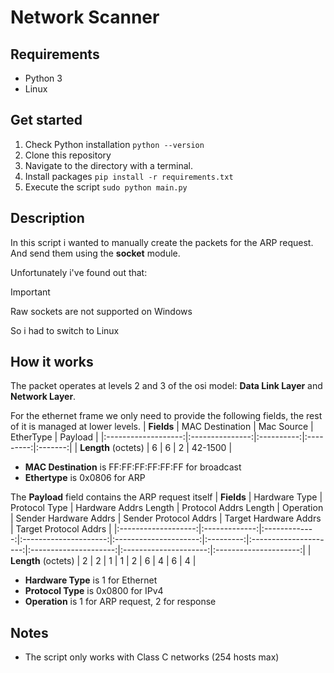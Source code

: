 # Network Scanner

## Requirements
- Python 3
- Linux

## Get started

1. Check Python installation `python --version`
2. Clone this repository
3. Navigate to the directory with a terminal.
4. Install packages ``pip install -r requirements.txt``
5. Execute the script `sudo python main.py`

## Description

In this script i wanted to manually create the packets for the ARP request. And send them using the __socket__ module.

Unfortunately i've found out that:

> [!IMPORTANT]
> Raw sockets are not supported on Windows

So i had to switch to Linux

## How it works


The packet operates at levels 2 and 3 of the osi model: **Data Link Layer** and **Network Layer**.

For the ethernet frame we only need to provide the following fields, the rest of it is managed at lower levels.
|      **Fields**     | MAC Destination | Mac Source | EtherType | Payload |
|:-------------------:|:---------------:|:----------:|:---------:|:-------:|
| **Length** (octets) |        6        |      6     |     2     | 42-1500 |

- **MAC Destination** is FF:FF:FF:FF:FF:FF for broadcast
- **Ethertype** is 0x0806 for ARP

The **Payload** field contains the ARP request itself
|      **Fields**     | Hardware Type | Protocol Type | Hardware Addrs Length | Protocol Addrs Length | Operation | Sender Hardware Addrs | Sender Protocol Addrs | Target Hardware Addrs | Target Protocol Addrs |
|:-------------------:|:-------------:|:-------------:|:---------------------:|:---------------------:|:---------:|:---------------------:|:---------------------:|:---------------------:|:---------------------:|
| **Length** (octets) |       2       |       2       |           1           |           1           |     2     |           6           |           4           |           6           |           4           |

- **Hardware Type** is 1 for Ethernet
- **Protocol Type** is 0x0800 for IPv4
- **Operation** is 1 for ARP request, 2 for response




## Notes
- The script only works with Class C networks (254 hosts max)